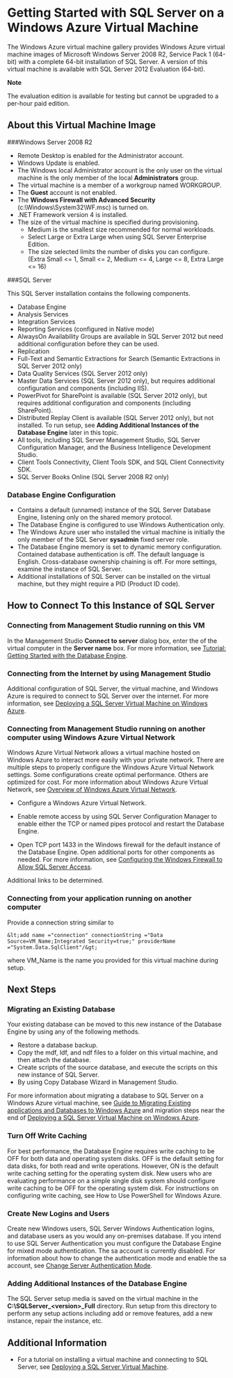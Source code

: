 # Getting Started with SQL Server on a Windows Azure Virtual Machine

The Windows Azure virtual machine gallery provides Windows Azure virtual machine images of Microsoft Windows Server 2008 R2, Service Pack 1 (64-bit) with  a complete 64-bit installation of SQL Server. A version of this virtual machine is available with SQL Server 2012 Evaluation (64-bit).

<div class="dev-callout"> 
<strong>Note</strong> 
<p>The evaluation edition is available for testing but cannot be upgraded to a per-hour  paid edition.</p> 
</div>

## About this Virtual Machine Image

###Windows Server 2008 R2

- Remote Desktop is enabled for the Administrator account.
- Windows Update is enabled.
- The Windows local Administrator account is the only user on the virtual machine is the only member of the local **Administrators** group.
- The virtual machine is a member of a workgroup named WORKGROUP.
- The **Guest** account is not enabled.
- The **Windows Firewall with Advanced Security** (c:\Windows\System32\WF.msc) is turned on.
- .NET Framework version 4 is installed.
- The size of the virtual machine is specified during provisioning.
    - Medium is the smallest size recommended for normal workloads. 
    - Select Large or Extra Large when using SQL Server Enterprise Edition. 
    - The size selected limits the number of disks you can configure. (Extra Small &lt;= 1, Small &lt;= 2, Medium &lt;= 4, Large &lt;= 8, Extra Large &lt;= 16) 


###SQL Server

This SQL Server installation contains the following components.

* Database Engine
* Analysis Services
* Integration Services
* Reporting Services (configured in Native mode)
* AlwaysOn Availability Groups are available in SQL Server 2012 but need additional configuration before they can be used.
* Replication
* Full-Text and Semantic Extractions for Search (Semantic Extractions in SQL Server 2012 only)
* Data Quality Services (SQL Server 2012 only)
* Master Data Services (SQL Server 2012 only), but requires additional configuration and components (including IIS).
* PowerPivot for SharePoint is available (SQL Server 2012 only), but requires additional configuration and components (including SharePoint).
* Distributed Replay Client is available (SQL Server 2012 only), but not installed. To run setup, see **Adding Additional Instances of the Database Engine** later in this topic.
* All tools, including SQL Server Management Studio, SQL Server Configuration Manager, and the Business Intelligence Development Studio.
* Client Tools Connectivity, Client Tools SDK, and SQL Client Connectivity SDK.
* SQL Server Books Online (SQL Server 2008 R2 only)

### Database Engine Configuration

- Contains a default (unnamed) instance of the SQL Server Database Engine, listening only on the shared memory protocol.
- The Database Engine is configured to use Windows Authentication only. 
- The Windows Azure user who installed the virtual machine is initially the only member of the SQL Server **sysadmin** fixed server role.
- The Database Engine memory is set to dynamic memory configuration. Contained database authentication is off. The default language is English. Cross-database ownership chaining is off. For more settings, examine the instance of SQL Server.
- Additional installations of SQL Server can be installed on the virtual machine, but they might require a PID (Product ID code).

## How to Connect To this Instance of SQL Server

### Connecting from Management Studio running on this VM

In the Management Studio **Connect to server** dialog box, enter the of the virtual computer in the **Server name** box. For more information, see [Tutorial: Getting Started with the Database Engine](http://msdn.microsoft.com/en-us/library/ms345318.aspx).

### Connecting from the Internet by using Management Studio

Additional configuration of SQL Server, the virtual machine, and Windows Azure is required to connect to SQL Server over the internet. For more information, see [Deploying a SQL Server Virtual Machine on Windows Azure](http://go.microsoft.com/fwlink/?LinkId=251117).
 
### Connecting from Management Studio running on another computer using Windows Azure Virtual Network

Windows Azure Virtual Network allows a virtual machine hosted on Windows Azure to interact more easily with your private network. There are multiple steps to properly configure the Windows Azure Virtual Network settings. Some configurations create optimal performance. Others are optimized for cost. For more information about Windows Azure Virtual Network, see [Overview of Windows Azure Virtual Network](http://go.microsoft.com/fwlink/?LinkId=251117).

- Configure a Windows Azure Virtual Network.

- Enable remote access by using SQL Server Configuration Manager to enable either the TCP or named pipes protocol and restart the Database Engine.

- Open TCP port 1433 in the Windows firewall for the default instance of the Database Engine. Open additional ports for other components as needed. For more information, see [Configuring the Windows Firewall to Allow SQL Server Access](http://msdn.microsoft.com/en-us/library/cc646023.aspx). 

Additional links to be determined.
 
### Connecting from your application running on another computer

Provide a connection string similar to
	
	&lt;add name ="connection" connectionString ="Data Source=VM_Name;Integrated Security=true;" providerName ="System.Data.SqlClient"/&gt;

where VM_Name is the name you provided for this virtual machine during setup.

## Next Steps

### Migrating an Existing Database
Your existing database can be moved to this new instance of the Database Engine by using any of the following methods.

- Restore a database backup.
- Copy the mdf, ldf, and ndf files to a folder on this virtual machine, and then attach the database.
- Create scripts of the source database, and execute the scripts on this new instance of SQL Server.
- By using Copy Database Wizard in Management Studio.

For more information about migrating a database to SQL Server on a Windows Azure virtual machine, see [Guide to Migrating Existing applications and Databases to Windows Azure](http://go.microsoft.com/fwlink/?LinkId=249158) and migration steps near the end of [Deploying a SQL Server Virtual Machine on Windows Azure](http://go.microsoft.com/fwlink/?LinkId=251117).

### Turn Off Write Caching

For best performance, the Database Engine requires write caching to be OFF for both data and operating system disks. OFF is the default setting for data disks, for both read and write operations. However, ON is the default write caching setting for the operating system disk. New users who are evaluating performance on a simple single disk system should configure write caching to be OFF for the operating system disk. For instructions on configuring write caching, see How to Use PowerShell for Windows Azure.

### Create New Logins and Users

Create new Windows users, SQL Server Windows Authentication logins, and database users as you would any on-premises database. If you intend to use SQL Server Authentication you must configure the Database Engine for mixed mode authentication. The sa account is currently disabled. For information about how to change the authentication mode and enable the sa account, see [Change Server Authentication Mode](http://msdn.microsoft.com/en-us/library/ms188670.aspx).

### Adding Additional Instances of the Database Engine

The SQL Server setup media is saved on the virtual machine in the **C:\SQLServer\_&lt;version&gt;\_Full** directory. Run setup from this directory to perform any setup actions including add or remove features, add a new instance, repair the instance, etc.

## Additional Information

* For a tutorial on installing a virtual machine and connecting to SQL Server, see [Deploying a SQL Server Virtual Machine](http://go.microsoft.com/fwlink/?LinkId=248281).
